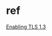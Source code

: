 


# ref
[Enabling TLS 1.3](https://www.ibm.com/docs/en/sdk-java-technology/8?topic=customization-enabling-tls-13)